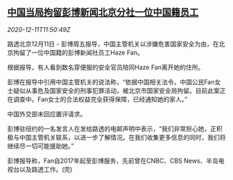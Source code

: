 <!--1607687698000-->
[中国当局拘留彭博新闻北京分社一位中国籍员工](https://cn.reuters.com/article/china-bbg-fan-1211-idCNKBS28L1FQ)
------

<div><i>2020-12-11T11:50:49Z</i></div><p>路透北京12月11日 - 彭博周五报导，中国主管机关以涉嫌危害国家安全为由，在北京拘留了一位中国籍的彭博新闻社员工Haze Fan。</p><p>根据报导，有人看到数名穿便服的安全官员陪同Haze Fan离开她的住所。</p><p>彭博在报导中引用中国主管机关的说法称，“依据中国相关法令，中国公民Fan女士疑似从事危及国家安全的刑事犯罪活动，被北京市国家安全局拘留。目前此案正在调查中。Fan女士的合法权益完全获得保障，已经通知她的家人。”</p><p>中国外交部未回应置评请求。</p><p>彭博驻纽约的一名发言人在发给路透的电邮声明中表示，“我们非常担心她，正积极与中国主管机关联系，以进一步了解情况。在我们收集更多信息的同时，我们将继续尽一切可能援助她。”</p><p>彭博报导称，Fan自2017年起至彭博服务，先前曾在CNBC、CBS News、半岛电视台以及路透工作。(完)</p>
